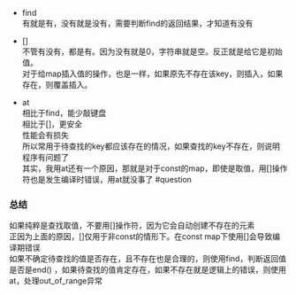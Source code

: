 - find  
有就是有，没有就是没有，需要判断find的返回结果，才知道有没有
 
- []  
不管有没有，都是有。因为没有就是0，字符串就是空。反正就是给它是初始值。  
对于给map插入值的操作，也是一样，如果原先不存在该key，则插入，如果存在，则覆盖插入。
 
- at  
相比于find，能少敲键盘  
相比于[]，更安全  
性能会有损失  
所以常用于待查找的key都应该存在的情况，如果查找的key不存在，则说明程序有问题了  
其实，我用at还有一个原因，那就是对于const的map，即使是取值，用[]操作符也是发生编译时错误，用at就没事了 #question
 
### 总结
如果纯粹是查找取值，不要用[]操作符，因为它会自动创建不存在的元素  
正因为上面的原因，[]仅用于非const的情形下。在const map下使用[]会导致编译期错误  
如果不确定待查找的值是否存在，且不存在也是合理的，则使用find，判断返回值是否是end() ，如果待查找的值肯定存在，如果不存在就是逻辑上的错误，则使用at，处理out_of_range异常